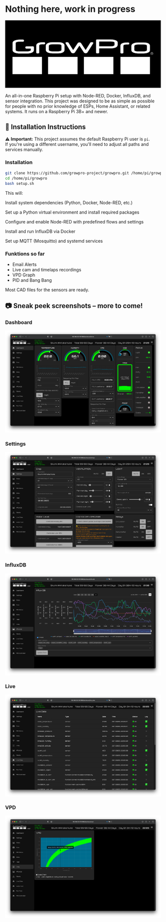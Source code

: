 # Nothing here, work in progress
![Logo](https://raw.githubusercontent.com/growpro-project/growpro-assets/main/images/logo/logo.svg)




An all-in-one Raspberry Pi setup with Node-RED, Docker, InfluxDB, and sensor integration.
This project was designed to be as simple as possible for people with no prior knowledge of ESPs, Home Assistant, or related systems.
It runs on a Raspberry Pi 3B+ and newer.

## 🚀 Installation Instructions

⚠️ **Important:** This project assumes the default Raspberry Pi user is `pi`.  
If you're using a different username, you'll need to adjust all paths and services manually.

### Installation

```bash
git clone https://github.com/growpro-project/growpro.git /home/pi/growpro
cd /home/pi/growpro
bash setup.sh
```


This will:

Install system dependencies (Python, Docker, Node-RED, etc.)

Set up a Python virtual environment and install required packages

Configure and enable Node-RED with predefined flows and settings

Install and run InfluxDB via Docker

Set up MQTT (Mosquitto) and systemd services

### Funktions so far

- Email Alerts
- Live cam and timelaps recordings
- VPD Graph
- PID and Bang Bang

Most CAD files for the sensors are ready.

## 📷 Sneak peek screenshots – more to come!
### Dashboard
![Logo](https://raw.githubusercontent.com/growpro-project/growpro-assets/main/images/screenshots/dashboard.png)

### Settings
![Logo](https://raw.githubusercontent.com/growpro-project/growpro-assets/main/images/screenshots/settings.png)

### InfluxDB
![Logo](https://raw.githubusercontent.com/growpro-project/growpro-assets/main/images/screenshots/influx.png)

### Live
![Logo](https://raw.githubusercontent.com/growpro-project/growpro-assets/main/images/screenshots/live.png)

### VPD
![Logo](https://raw.githubusercontent.com/growpro-project/growpro-assets/main/images/screenshots/vpd.png)
